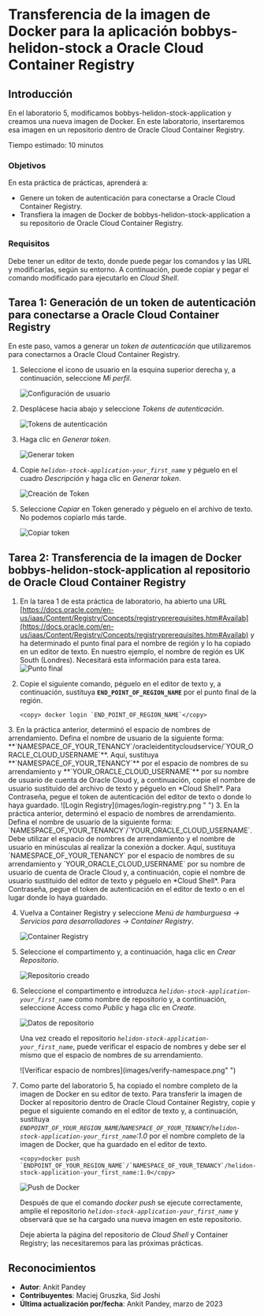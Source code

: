 # Transferencia de la imagen de Docker para la aplicación bobbys-helidon-stock a Oracle Cloud Container Registry

## Introducción

En el laboratorio 5, modificamos bobbys-helidon-stock-application y creamos una nueva imagen de Docker. En este laboratorio, insertaremos esa imagen en un repositorio dentro de Oracle Cloud Container Registry.

Tiempo estimado: 10 minutos

### Objetivos

En esta práctica de prácticas, aprenderá a:

*   Genere un token de autenticación para conectarse a Oracle Cloud Container Registry.
*   Transfiera la imagen de Docker de bobbys-helidon-stock-application a su repositorio de Oracle Cloud Container Registry.

### Requisitos

Debe tener un editor de texto, donde puede pegar los comandos y las URL y modificarlas, según su entorno. A continuación, puede copiar y pegar el comando modificado para ejecutarlo en _Cloud Shell_.

## Tarea 1: Generación de un token de autenticación para conectarse a Oracle Cloud Container Registry

En este paso, vamos a generar un _token de autenticación_ que utilizaremos para conectarnos a Oracle Cloud Container Registry.

1.  Seleccione el icono de usuario en la esquina superior derecha y, a continuación, seleccione _Mi perfil_.
    
    ![Configuración de usuario](images/user-settings.png " ")
    
2.  Desplácese hacia abajo y seleccione _Tokens de autenticación_.
    
    ![Tokens de autenticación](images/auth-token.png " ")
    
3.  Haga clic en _Generar token_.
    
    ![Generar token](images/generate-token.png " ")
    
4.  Copie _`helidon-stock-application-your_first_name`_ y péguelo en el cuadro _Descripción_ y haga clic en _Generar token_.
    
    ![Creación de Token](images/token-create.png " ")
    
5.  Seleccione _Copiar_ en Token generado y péguelo en el archivo de texto. No podemos copiarlo más tarde.
    
    ![Copiar token](images/copy-token.png " ")
    

## Tarea 2: Transferencia de la imagen de Docker bobbys-helidon-stock-application al repositorio de Oracle Cloud Container Registry

1.  En la tarea 1 de esta práctica de laboratorio, ha abierto una URL [https://docs.oracle.com/en-us/iaas/Content/Registry/Concepts/registryprerequisites.htm#Availab](https://docs.oracle.com/en-us/iaas/Content/Registry/Concepts/registryprerequisites.htm#Availab) y ha determinado el punto final para el nombre de región y lo ha copiado en un editor de texto. En nuestro ejemplo, el nombre de región es UK South (Londres). Necesitará esta información para esta tarea. ![Punto final](images/end-point.png)
    
2.  Copie el siguiente comando, péguelo en el editor de texto y, a continuación, sustituya **`END_POINT_OF_REGION_NAME`** por el punto final de la región.
    
        <copy> docker login `END_POINT_OF_REGION_NAME`</copy>
        

3\. En la práctica anterior, determinó el espacio de nombres de arrendamiento. Defina el nombre de usuario de la siguiente forma: \*\*\`NAMESPACE\_OF\_YOUR\_TENANCY\`/oracleidentitycloudservice/\`YOUR\_ORACLE\_CLOUD\_USERNAME\`\*\*. Aquí, sustituya \*\*\`NAMESPACE\_OF\_YOUR\_TENANCY\`\*\* por el espacio de nombres de su arrendamiento y \*\*\`YOUR\_ORACLE\_CLOUD\_USERNAME\`\*\* por su nombre de usuario de cuenta de Oracle Cloud y, a continuación, copie el nombre de usuario sustituido del archivo de texto y péguelo en \*Cloud Shell\*. Para Contraseña, pegue el token de autenticación del editor de texto o donde lo haya guardado. !\[Login Registry\](images/login-registry.png " ") 3\. En la práctica anterior, determinó el espacio de nombres de arrendamiento. Defina el nombre de usuario de la siguiente forma: \`NAMESPACE\_OF\_YOUR\_TENANCY\`/\`YOUR\_ORACLE\_CLOUD\_USERNAME\`. Debe utilizar el espacio de nombres de arrendamiento y el nombre de usuario en minúsculas al realizar la conexión a docker. Aquí, sustituya \`NAMESPACE\_OF\_YOUR\_TENANCY\` por el espacio de nombres de su arrendamiento y \`YOUR\_ORACLE\_CLOUD\_USERNAME\` por su nombre de usuario de cuenta de Oracle Cloud y, a continuación, copie el nombre de usuario sustituido del editor de texto y péguelo en \*Cloud Shell\*. Para Contraseña, pegue el token de autenticación en el editor de texto o en el lugar donde lo haya guardado.

4.  Vuelva a Container Registry y seleccione _Menú de hamburguesa -> Servicios para desarrolladores -> Container Registry_.
    
    ![Container Registry](images/container-registry.png " ")
    
5.  Seleccione el compartimento y, a continuación, haga clic en _Crear Repositorio_.
    
    ![Repositorio creado](images/repository-create.png " ")
    
6.  Seleccione el compartimento e introduzca _`helidon-stock-application-your_first_name`_ como nombre de repositorio y, a continuación, seleccione Access como _Public_ y haga clic en _Create_.
    
    ![Datos de repositorio](images/repository-data.png " ")
    
    Una vez creado el repositorio _`helidon-stock-application-your_first_name`_, puede verificar el espacio de nombres y debe ser el mismo que el espacio de nombres de su arrendamiento.
    
    !\[Verificar espacio de nombres\](images/verify-namespace.png" ")
    
7.  Como parte del laboratorio 5, ha copiado el nombre completo de la imagen de Docker en su editor de texto. Para transferir la imagen de Docker al repositorio dentro de Oracle Cloud Container Registry, copie y pegue el siguiente comando en el editor de texto y, a continuación, sustituya _`ENDPOINT_OF_YOUR_REGION_NAME`/`NAMESPACE_OF_YOUR_TENANCY`/`helidon-stock-application-your_first_name`:1.0_ por el nombre completo de la imagen de Docker, que ha guardado en el editor de texto.
    
        <copy>docker push `ENDPOINT_OF_YOUR_REGION_NAME`/`NAMESPACE_OF_YOUR_TENANCY`/helidon-stock-application-your_first_name:1.0</copy>
        
    
    ![Push de Docker](images/docker-push.png " ")
    
    Después de que el comando _docker push_ se ejecute correctamente, amplíe el repositorio _`helidon-stock-application-your_first_name`_ y observará que se ha cargado una nueva imagen en este repositorio.
    
    Deje abierta la página del repositorio de _Cloud Shell_ y Container Registry; las necesitaremos para las próximas prácticas.
    

## Reconocimientos

*   **Autor**: Ankit Pandey
*   **Contribuyentes**: Maciej Gruszka, Sid Joshi
*   **Última actualización por/fecha**: Ankit Pandey, marzo de 2023